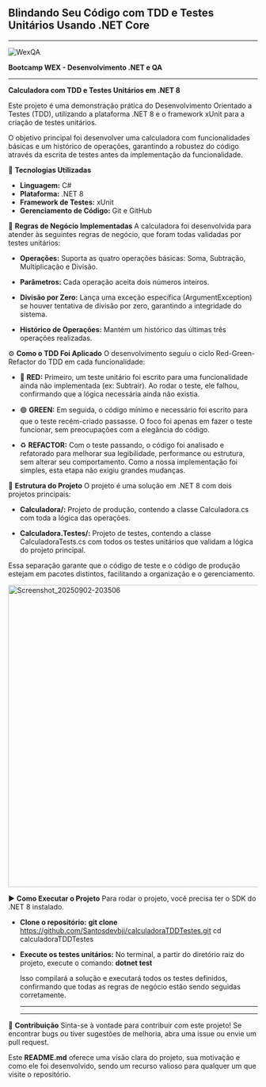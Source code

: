 ## Blindando Seu Código com TDD e Testes Unitários Usando .NET Core

---

![WexQA](https://github.com/user-attachments/assets/962b6f87-6b2c-43c8-a87b-76dab92abd7c)


**Bootcamp WEX - Desenvolvimento .NET e QA**

---


**Calculadora com TDD e Testes Unitários em .NET 8**

Este projeto é uma demonstração prática do Desenvolvimento Orientado a Testes (TDD), utilizando a plataforma .NET 8 e o framework xUnit para a criação de testes unitários.

O objetivo principal foi desenvolver uma calculadora com funcionalidades básicas e um histórico de operações, garantindo a robustez do código através da escrita de testes antes da implementação da funcionalidade.

🚀 **Tecnologias Utilizadas**
 * **Linguagem:** C#
 * **Plataforma:** .NET 8
 * **Framework de Testes:** xUnit
 * **Gerenciamento de Código:** Git e GitHub

   
📐 **Regras de Negócio Implementadas** 
A calculadora foi desenvolvida para atender às seguintes regras de negócio, que foram todas validadas por testes unitários:

 * **Operações:** Suporta as quatro operações básicas: Soma, Subtração, Multiplicação e Divisão.
   
 * **Parâmetros:** Cada operação aceita dois números inteiros.
   
 * **Divisão por Zero:** Lança uma exceção específica (ArgumentException) se houver tentativa de divisão por zero, garantindo a integridade do sistema.
   
 * **Histórico de Operações:** Mantém um histórico das últimas três operações realizadas.

   
⚙️ **Como o TDD Foi Aplicado**
O desenvolvimento seguiu o ciclo Red-Green-Refactor do TDD em cada funcionalidade:
 * 🔴 **RED:** Primeiro, um teste unitário foi escrito para uma funcionalidade ainda não implementada (ex: Subtrair). Ao rodar o teste, ele falhou, confirmando que a lógica necessária ainda não existia.

   
 * 🟢 **GREEN:** Em seguida, o código mínimo e necessário foi escrito para que o teste recém-criado passasse. O foco foi apenas em fazer o teste funcionar, sem preocupações com a elegância do código.

   
 * ♻️ **REFACTOR:** Com o teste passando, o código foi analisado e refatorado para melhorar sua legibilidade, performance ou estrutura, sem alterar seu comportamento. Como a nossa implementação foi simples, esta etapa não exigiu grandes mudanças.

   
📁 **Estrutura do Projeto** 
O projeto é uma solução em .NET 8 com dois projetos principais:

 * **Calculadora/:** Projeto de produção, contendo a classe Calculadora.cs com toda a lógica das operações.
   
 * **Calculadora.Testes/:** Projeto de testes, contendo a classe CalculadoraTests.cs com todos os testes unitários que validam a lógica do projeto principal.
   
Essa separação garante que o código de teste e o código de produção estejam em pacotes distintos, facilitando a organização e o gerenciamento.


<img width="777" height="610" alt="Screenshot_20250902-203506" src="https://github.com/user-attachments/assets/3b964525-6046-4063-a207-414a186950e1" />



▶️ **Como Executar o Projeto**
Para rodar o projeto, você precisa ter o SDK do .NET 8 instalado.

 * **Clone o repositório:**
   **git clone** https://github.com/Santosdevbjj/calculadoraTDDTestes.git
cd calculadoraTDDTestes

 * **Execute os testes unitários:**
   No terminal, a partir do diretório raiz do projeto, execute o comando:
   **dotnet test**

   Isso compilará a solução e executará todos os testes definidos, confirmando que todas as regras de negócio estão sendo seguidas corretamente.

   ---






   ---
   
   
📝 **Contribuição**
Sinta-se à vontade para contribuir com este projeto! Se encontrar bugs ou tiver sugestões de melhoria, abra uma issue ou envie um pull request.

Este **README.md** oferece uma visão clara do projeto, sua motivação e como ele foi desenvolvido, sendo um recurso valioso para qualquer um que visite o repositório.




 
